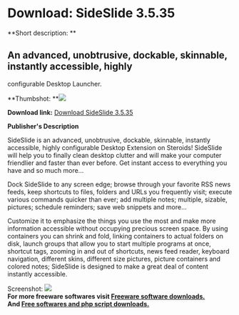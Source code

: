 # Download: SideSlide 3.5.35

**Short description: **

## An advanced, unobtrusive, dockable, skinnable, instantly accessible, highly
configurable Desktop Launcher.

  
**Thumbshot: **![](http://www.freewarefiles.com/screenshot/sideslide3b_md.jpg)   
  
**Download link:** [Download SideSlide 3.5.35](http://freesoftwares.boysofts.com/SideSlide-b_program_34525.html)  
  

**Publisher's Description**  
  

SideSlide is an advanced, unobtrusive, dockable, skinnable, instantly
accessible, highly configurable Desktop Extension on Steroids! SideSlide will
help you to finally clean desktop clutter and will make your computer
friendlier and faster than ever before. Get instant access to everything you
have and so much more...

Dock SideSlide to any screen edge; browse through your favorite RSS news
feeds, keep shortcuts to files, folders and URLs you frequently visit; execute
various commands quicker than ever; add multiple notes; multiple, sizable,
pictures; schedule reminders; save web snippets and more...

Customize it to emphasize the things you use the most and make more
information accessible without occupying precious screen space. By using
containers you can shrink and fold, linking containers to actual folders on
disk, launch groups that allow you to start multiple programs at once,
shortcut tags, zooming in and out of shortcuts, news feed reader, keyboard
navigation, different skins, different size pictures, picture containers and
colored notes; SideSlide is designed to make a great deal of content instantly
accessible.

  
  
Screenshot: ![](http://www.freewarefiles.com/screenshot/sideslide3b.jpg)  
**For more freeware softwares visit [Freeware software downloads.](http://freesoftwares.boysofts.com/)**   
**And [Free softwares and php script downloads.](http://www.boysofts.com/)**

